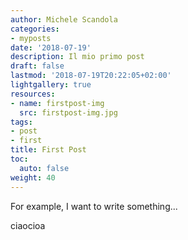 ```yaml
---
author: Michele Scandola
categories:
- myposts
date: '2018-07-19'
description: Il mio primo post
draft: false
lastmod: '2018-07-19T20:22:05+02:00'
lightgallery: true
resources:
- name: firstpost-img
  src: firstpost-img.jpg
tags:
- post
- first
title: First Post
toc:
  auto: false
weight: 40
---
```


For example, I want to write something...

ciaocioa
